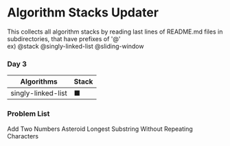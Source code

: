
# Algorithm Stacks Updater  

This collects all algorithm stacks by reading last lines of README.md files in subdirectories, that have prefixes of '@'  
ex) @stack @singly-linked-list @sliding-window  

### Day 3  
| Algorithms |      Stack      |
|-----------|------------------|
| singly-linked-list | ■ |  | stack | ■ |  | sliding-window | ■ |

### Problem List  
Add Two Numbers  Asteroid  Longest Substring Without Repeating Characters  
    
